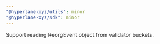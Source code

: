```yaml
---
"@hyperlane-xyz/utils": minor
"@hyperlane-xyz/sdk": minor
---
```


Support reading ReorgEvent object from validator buckets.
